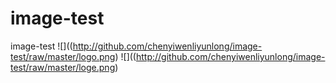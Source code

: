 # image-test
image-test
![]((http://github.com/chenyiwenliyunlong/image-test/raw/master/logo.png)
![]((http://github.com/chenyiwenliyunlong/image-test/raw/master/loge.png)
